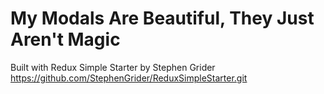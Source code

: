 # My Modals Are Beautiful, They Just Aren't Magic


Built with Redux Simple Starter by Stephen Grider
https://github.com/StephenGrider/ReduxSimpleStarter.git